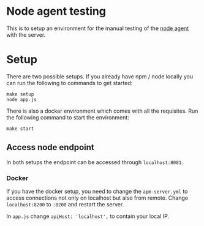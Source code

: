 # Node agent testing

This is to setup an environment for the manual testing of the [node agent](https://github.com/elastic/apm-agent-nodejs) with the server.


# Setup

There are two possible setups. If you already have npm / node locally you can run the following to commands to get started:

```
make setup
node app.js
```

There is also a docker environment which comes with all the requisites. Run the following command to start the environment:

```
make start
```

## Access node endpoint

In both setups the endpoint can be accessed through `localhost:8081`.


### Docker

If you have the docker setup, you need to change the `apm-server.yml` to access connections not only on localhost but also from remote. Change `localhost:8200` to `:8200` and restart the server.

In `app.js` change `apiHost: 'localhost',` to contain your local IP.
